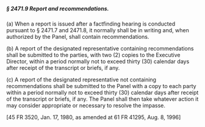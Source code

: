 ##### § 2471.9 Report and recommendations. #####

(a) When a report is issued after a factfinding hearing is conducted pursuant to § 2471.7 and 2471.8, it normally shall be in writing and, when authorized by the Panel, shall contain recommendations.

(b) A report of the designated representative containing recommendations shall be submitted to the parties, with two (2) copies to the Executive Director, within a period normally not to exceed thirty (30) calendar days after receipt of the transcript or briefs, if any.

(c) A report of the designated representative not containing recommendations shall be submitted to the Panel with a copy to each party within a period normally not to exceed thirty (30) calendar days after receipt of the transcript or briefs, if any. The Panel shall then take whatever action it may consider appropriate or necessary to resolve the impasse.

[45 FR 3520, Jan. 17, 1980, as amended at 61 FR 41295, Aug. 8, 1996]